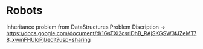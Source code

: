 # Robots
Inheritance problem from DataStructures
Problem Discription -> https://docs.google.com/document/d/1GsTXi2csrlDhB_RAjSKGSW3fJZeMT78_xwmFHUloPjI/edit?usp=sharing
